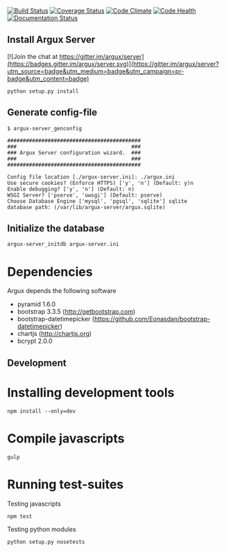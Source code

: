 [![Build Status](https://travis-ci.org/argux/server.svg?branch=master)](https://travis-ci.org/argux/server)
[![Coverage Status](https://coveralls.io/repos/argux/server/badge.svg?branch=master&service=github)](https://coveralls.io/github/argux/server?branch=master)
[![Code Climate](https://codeclimate.com/github/argux/server/badges/gpa.svg)](https://codeclimate.com/github/argux/server)
[![Code Health](https://landscape.io/github/argux/server/master/landscape.svg?style=flat)](https://landscape.io/github/argux/server/master)
[![Documentation Status](https://readthedocs.org/projects/argux-server/badge/?version=latest)](http://argux-server.readthedocs.org/en/latest/?badge=latest)

## Install Argux Server ##

[![Join the chat at https://gitter.im/argux/server](https://badges.gitter.im/argux/server.svg)](https://gitter.im/argux/server?utm_source=badge&utm_medium=badge&utm_campaign=pr-badge&utm_content=badge)

    python setup.py install

## Generate config-file
    $ argux-server_genconfig

    ###########################################
    ###                                     ###
    ### Argux Server configuration wizard.  ###
    ###                                     ###
    ###########################################
     
    Config file location [./argux-server.ini]: ./argux.ini
    Use secure cookies? (Enforce HTTPS) ['y', 'n'] (Default: y)n
    Enable debugging? ['y', 'n'] (Default: n)
    WSGI Server? ['pserve', 'uwsgi'] (Default: pserve)
    Choose Database Engine ['mysql', 'pgsql', 'sqlite'] sqlite
    database path: (/var/lib/argux-server/argux.sqlite)

## Initialize the database

    argux-server_initdb argux-server.ini

# Dependencies
Argux depends the following software

 - pyramid 1.6.0
 - bootstrap 3.3.5 (http://getbootstrap.com)
 - bootstrap-datetimepicker (https://github.com/Eonasdan/bootstrap-datetimepicker)
 - chartjs (http://chartjs.org)
 - bcrypt 2.0.0

## Development

# Installing development tools

    npm install --only=dev

# Compile javascripts
    gulp

# Running test-suites

Testing javascripts

    npm test

Testing python modules

    python setup.py nosetests
